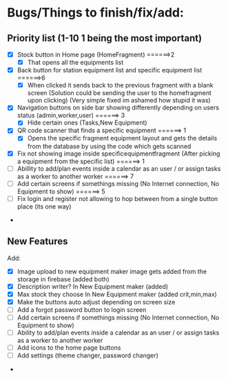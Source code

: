 # Bugs/Things to finish/fix/add:

## Priority list (1-10 1 being the most important)

- [x] Stock button in Home page  (HomeFragment) ======>2
	- [x] That opens all the equipments list
- [x] Back button for station equipment list and specific equipment list ======>6
	- [x] When clicked it sends back to the previous fragment with a blank screen (Solution could be sending the user to the homefragment upon clicking) (Very simple fixed im ashamed how stupid it was)
- [x] Navigation buttons on side bar showing differently depending on users status (admin,worker,user) ======> 3
	- [x] Hide certain ones (Tasks,New Equipment)
- [x] QR code scanner that finds a specific equipment ======> 1
	- [x] Opens the specific fragment equipment layout and gets the details from the database by using the code which gets scanned
- [x] Fix not showing image inside specificequipmentfragment (After picking a equipment from the specific list) ======> 1
- [ ] Abillity to add/plan events inside a calendar as an user / or assign tasks as a worker to another worker ======> 7
- [ ] Add certain screens if somethings missing (No Internet connection, No Equipment to show) ======> 5
- [ ] Fix login and register not allowing to hop between from a single button place (its one way)
- 
## New Features
Add:

- [x] Image upload to new equipment maker image gets added from the storage in firebase (added both)
- [x] Description writer? In New Equipment maker (added)
- [x] Max stock they choose In New Equipment maker (added crit,min,max)
- [x] Make the buttons auto adjust depending on screen size
- [ ] Add a forgot password button to login screen
- [ ] Add certain screens if somethings missing (No Internet connection, No Equipment to show)
- [ ] Ability to add/plan events inside a calendar as an user / or assign tasks as a worker to another worker
- [ ] Add icons to the home page buttons
- [ ] Add settings (theme changer, password changer)
- 
